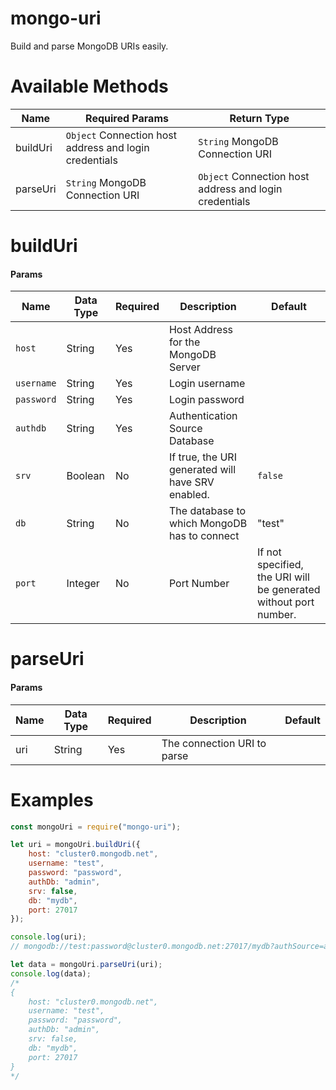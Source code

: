 # mongo-uri
Build and parse MongoDB URIs easily.

# Available Methods
| Name | Required Params | Return Type
--- | --- | ---
| buildUri | `Object` Connection host address and login credentials | `String` MongoDB Connection URI
| parseUri | `String` MongoDB Connection URI | `Object` Connection host address and login credentials

# buildUri
#### Params

| Name | Data Type | Required | Description | Default
--- | --- | --- | --- | ---
| `host` | String | Yes | Host Address for the MongoDB Server |
| `username` | String | Yes | Login username |
| `password` | String | Yes | Login password |
| `authdb` | String | Yes | Authentication Source Database |
| `srv` | Boolean | No | If true, the URI generated will have SRV enabled. | `false`
| `db` | String | No | The database to which MongoDB has to connect | "test"
| `port` | Integer | No | Port Number | If not specified, the URI will be generated without port number.

# parseUri
#### Params
| Name | Data Type | Required | Description | Default
--- | --- | --- | --- | ---
uri | String | Yes | The connection URI to parse

# Examples
```javascript
const mongoUri = require("mongo-uri");

let uri = mongoUri.buildUri({
    host: "cluster0.mongodb.net",
    username: "test",
    password: "password",
    authDb: "admin",
    srv: false,
    db: "mydb",
    port: 27017
});

console.log(uri);
// mongodb://test:password@cluster0.mongodb.net:27017/mydb?authSource=admin

let data = mongoUri.parseUri(uri);
console.log(data);
/*
{
    host: "cluster0.mongodb.net",
    username: "test",
    password: "password",
    authDb: "admin",
    srv: false,
    db: "mydb",
    port: 27017
}
*/
```